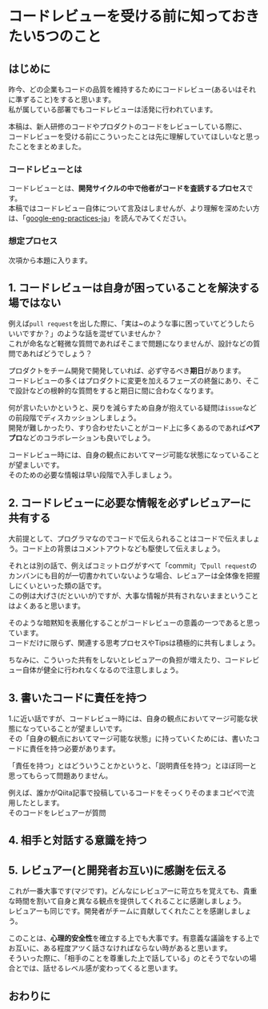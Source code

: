 # コードレビューを受ける前に知っておきたい5つのこと

## はじめに

昨今、どの企業もコードの品質を維持するためにコードレビュー(あるいはそれに準ずること)をすると思います。  
私が属している部署でもコードレビューは活発に行われています。

本稿は、新人研修のコードやプロダクトのコードをレビューしている際に、  
コードレビューを受ける前にこういったことは先に理解していてほしいなと思ったことをまとめました。

### コードレビューとは

コードレビューとは、**開発サイクルの中で他者がコードを査読するプロセス**です。  
本稿ではコードレビュー自体について言及はしませんが、より理解を深めたい方は、「[google-eng-practices-ja](https://fujiharuka.github.io/google-eng-practices-ja/ja/review/)」を読んでみてください。

### 想定プロセス



次項から本題に入ります。

## 1. コードレビューは自身が困っていることを解決する場ではない

例えば`pull request`を出した際に、「実は~のような事に困っていてどうしたらいいですか？」のような話を混ぜていませんか？  
これが命名など軽微な質問であればそこまで問題になりませんが、設計などの質問であればどうでしょう？

プロダクトをチーム開発で開発していれば、必ず守るべき**期日**があります。  
コードレビューの多くはプロダクトに変更を加えるフェーズの終盤にあり、そこで設計などの根幹的な質問をすると期日に間に合わなくなります。  

何が言いたいかというと、戻りを減らすため自身が抱えている疑問は`issue`などの前段階でディスカッションしましょう。  
開発が難しかったり、すり合わせたいことがコード上に多くあるのであれば**ペアプロ**などのコラボレーションも良いでしょう。

コードレビュー時には、自身の観点においてマージ可能な状態になっていることが望ましいです。  
そのための必要な情報は早い段階で入手しましょう。

## 2. コードレビューに必要な情報を必ずレビュアーに共有する

大前提として、プログラマなのでコードで伝えられることはコードで伝えましょう。コード上の背景はコメントアウトなども駆使して伝えましょう。

それとは別の話で、例えばコミットログがすべて「commit」で`pull request`のカンバンにも目的が一切書かれていないような場合、レビュアーは全体像を把握しにくいといった類の話です。  
この例は大げさ(だといいが)ですが、大事な情報が共有されないままということはよくあると思います。

そのような暗黙知を表層化することがコードレビューの意義の一つであると思っています。  
コードだけに限らず、関連する思考プロセスやTipsは積極的に共有しましょう。

ちなみに、こういった共有をしないとレビュアーの負担が増えたり、コードレビュー自体が健全に行われなくなるので注意しましょう。

## 3. 書いたコードに責任を持つ

1.に近い話ですが、コードレビュー時には、自身の観点においてマージ可能な状態になっていることが望ましいです。  
その「自身の観点においてマージ可能な状態」に持っていくためには、書いたコードに責任を持つ必要があります。

「責任を持つ」とはどういうことかというと、「説明責任を持つ」とほぼ同一と思ってもらって問題ありません。

例えば、誰かがQiita記事で投稿しているコードをそっくりそのままコピペで流用したとします。  
そのコードをレビュアーが質問

## 4. 相手と対話する意識を持つ

## 5. レビュアー(と開発者お互い)に感謝を伝える

これが一番大事です(マジです)。どんなにレビュアーに苛立ちを覚えても、貴重な時間を割いて自身と異なる観点を提供してくれることに感謝しましょう。  
レビュアーも同じです。開発者がチームに貢献してくれたことを感謝しましょう。

このことは、**心理的安全性**を確立する上でも大事です。有意義な議論をする上でお互いに、ある程度アツく話さなければならない時があると思います。  
そういった際に、「相手のことを尊重した上で話している」のとそうでないの場合とでは、話せるレベル感が変わってくると思います。

## おわりに
